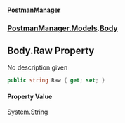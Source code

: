 #### [PostmanManager](PostmanManager.md 'PostmanManager')
### [PostmanManager.Models](PostmanManager.md#PostmanManager.Models 'PostmanManager.Models').[Body](PostmanManager.md#PostmanManager.Models.Body 'PostmanManager.Models.Body')

## Body.Raw Property

No description given

```csharp
public string Raw { get; set; }
```

#### Property Value
[System.String](https://docs.microsoft.com/en-us/dotnet/api/System.String 'System.String')